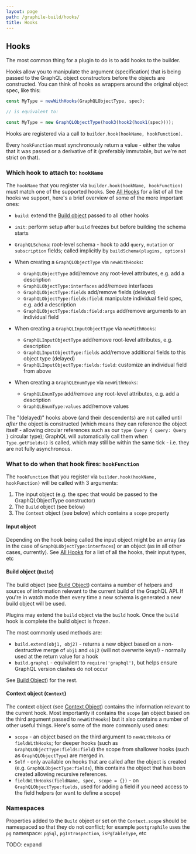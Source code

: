 ```yaml
---
layout: page
path: /graphile-build/hooks/
title: Hooks
---
```


## Hooks

The most common thing for a plugin to do is to add hooks to the builder.

Hooks allow you to manipulate the argument (specification) that is being passed
to the GraphQL object constructors before the objects are constructed. You can
think of hooks as wrappers around the original object spec, like this:

```js
const MyType = newWithHooks(GraphQLObjectType, spec);

// is equivalent to:

const MyType = new GraphQLObjectType(hook3(hook2(hook1(spec))));
```

Hooks are registered via a call to `builder.hook(hookName, hookFunction)`.

Every `hookFunction` must synchronously return a value - either the value that it was passed
or a derivative of it (preferably immutable, but we're not strict on that).

### Which hook to attach to: `hookName`

The `hookName` that you register via `builder.hook(hookName, hookFunction)`
must match one of the supported hooks. See [All
Hooks](/graphile-build/all-hooks/) for a list of all the hooks we support,
here's a brief overview of some of the more important ones:

- `build`: extend the [Build object](/graphile-build/build-object/) passed to all other hooks

- `init`: perform setup after `build` freezes but before building the schema starts

- `GraphQLSchema`: root-level schema - hook to add `query`,
  `mutation` or `subscription` fields; called implicitly by `buildSchema(plugins, options)`

- When creating a `GraphQLObjectType` via
  `newWithHooks`:

  - `GraphQLObjectType` add/remove any root-level attributes, e.g. add a description
  - `GraphQLObjectType:interfaces` add/remove interfaces
  - `GraphQLObjectType:fields` add/remove fields (delayed)
  - `GraphQLObjectType:fields:field`: manipulate individual field spec, e.g.
    add a description
  - `GraphQLObjectType:fields:field:args` add/remove arguments to an individual field

- When creating a `GraphQLInputObjectType` via
  `newWithHooks`:

  - `GraphQLInputObjectType` add/remove root-level attributes, e.g. description
  - `GraphQLInputObjectType:fields` add/remove additional fields to this object type (delayed)
  - `GraphQLInputObjectType:fields:field`: customize an individual field from above

- When creating a `GraphQLEnumType` via `newWithHooks`:

  - `GraphQLEnumType` add/remove any root-level attributes, e.g. add a description
  - `GraphQLEnumType:values` add/remove values

The "(delayed)" hooks above (and their descendents) are not called until
*after* the object is constructed (which means they can reference the object
itself - allowing circular references such as our `type Query { query: Query }`
circular type); GraphQL will automatically call them when `Type.getFields()` is
called, which may still be within the same tick - i.e. they are not fully
asynchronous.

### What to do when that hook fires: `hookFunction`

The `hookFunction` that you register via `builder.hook(hookName, hookFunction)` will be called with 3 arguments:

1. The input object (e.g. the spec that would be passed to the GraphQLObjectType constructor)
2. The `Build` object (see below)
3. The `Context` object (see below) which contains a `scope` property

#### Input object

Depending on the hook being called the input object might be an array (as in
the case of `GraphQLObjectType:interfaces`) or an object (as in all other
cases, currently).  See [All Hooks](/graphile-build/all-hooks/) for a list of
all the hooks, their input types, etc

#### Build object (`Build`)

The build object (see [Build Object](/graphile-build/build-object/)) contains a
number of helpers and sources of information relevant to the current build of
the GraphQL API. If you're in watch mode then every time a new schema is
generated a new build object will be used.

Plugins may extend the `build` object via the `build` hook. Once the `build`
hook is complete the build object is frozen.

The most commonly used methods are:

- `build.extend(obj1, obj2)` - returns a new object based on a non-destructive
  merge of `obj1` and `obj2` (will not overwrite keys!) - normally used at the
  return value for a hook
- `build.graphql` - equivalent to `require('graphql')`, but helps ensure
  GraphQL version clashes do not occur

See [Build Object](/graphile-build/build-object/)) for the rest.

#### Context object (`Context`)

The context object (see [Context Object](/graphile-build/context-object/)) contains
the information relevant to the current hook. Most importantly it contains the
`scope` (an object based on the third argument passed to `newWithHooks`) but it
also contains a number of other useful things. Here's some of the more commonly
used ones:

- `scope` - an object based on the third argument to `newWithHooks` or
  `fieldWithHooks`; for deeper hooks (such as `GraphQLObjectType:fields:field`)
  the scope from shallower hooks (such as `GraphQLObjectType`) are merged in.
- `Self` - only available on hooks that are called after the object is created
  (e.g. `GraphQLObjectType:fields`), this contains the object that has been
  created allowing recursive references.
- `fieldWithHooks(fieldName, spec, scope = {})` - on `GraphQLObjectType:fields`, used for adding a field if
  you need access to the field helpers (or want to define a scope)

### Namespaces

Properties added to the `Build` object or set on the `Context.scope` should be
namespaced so that they do not conflict; for example `postgraphile` uses
the `pg` namespace: `pgSql`, `pgIntrospection`, `isPgTableType`, etc

TODO: expand

